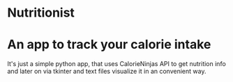 # Nutritionist

<h1>An app to track your calorie intake</h1>

It's just a simple python app, that uses CalorieNinjas API to get nutrition info
and later on via tkinter and text files visualize it in an convenient way.
